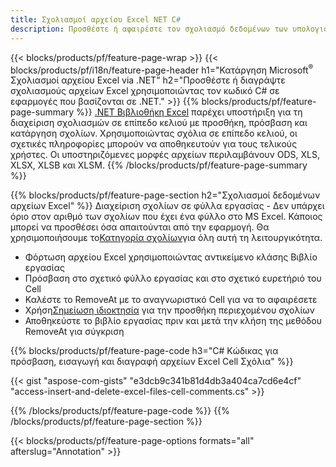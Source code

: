 ```yaml
---
title: Σχολιασμοί αρχείου Excel NET C#
description: Προσθέστε ή αφαιρέστε τον σχολιασμό δεδομένων των υπολογιστικών φύλλων Excel και OpenOffice με λίγες μόνο γραμμές κώδικα C#.
---
```

{{< blocks/products/pf/feature-page-wrap >}}
{{< blocks/products/pf/i18n/feature-page-header h1="Κατάργηση Microsoft<sup>&reg;</sup> Σχολιασμοί αρχείου Excel via .NET" h2="Προσθέστε ή διαγράψτε σχολιασμούς αρχείων Excel χρησιμοποιώντας τον κωδικό C# σε εφαρμογές που βασίζονται σε .NET." >}}
{{% blocks/products/pf/feature-page-summary %}}
[.NET Βιβλιοθήκη Excel](/cells/el/net/) παρέχει υποστήριξη για τη διαχείριση σχολιασμών σε επίπεδο κελιού με προσθήκη, πρόσβαση και κατάργηση σχολίων. Χρησιμοποιώντας σχόλια σε επίπεδο κελιού, οι σχετικές πληροφορίες μπορούν να αποθηκευτούν για τους τελικούς χρήστες. Οι υποστηριζόμενες μορφές αρχείων περιλαμβάνουν ODS, XLS, XLSX, XLSB και XLSM.
{{% /blocks/products/pf/feature-page-summary %}}

{{% blocks/products/pf/feature-page-section h2="Σχολιασμοί δεδομένων αρχείων Excel" %}}
 Διαχείριση σχολίων σε φύλλα εργασίας - Δεν υπάρχει όριο στον αριθμό των σχολίων που έχει ένα φύλλο στο MS Excel. Κάποιος μπορεί να προσθέσει όσα απαιτούνται από την εφαρμογή. Θα χρησιμοποιήσουμε το[Κατηγορία σχολίων](https://reference.aspose.com/cells/net/aspose.cells/comment)για όλη αυτή τη λειτουργικότητα.

+ Φόρτωση αρχείου Excel χρησιμοποιώντας αντικείμενο κλάσης Βιβλίο εργασίας
+ Πρόσβαση στο σχετικό φύλλο εργασίας και στο σχετικό ευρετήριό του Cell
+ Καλέστε το RemoveAt με το αναγνωριστικό Cell για να το αφαιρέσετε
 + Χρήση[Σημείωση ιδιοκτησία](https://reference.aspose.com/cells/net/aspose.cells/comment/properties/note) για την προσθήκη περιεχομένου σχολίων
+ Αποθηκεύστε το βιβλίο εργασίας πριν και μετά την κλήση της μεθόδου RemoveAt για σύγκριση

{{% blocks/products/pf/feature-page-code h3="C# Κώδικας για πρόσβαση, εισαγωγή και διαγραφή αρχείων Excel Cell Σχόλια" %}}


{{< gist "aspose-com-gists" "e3dcb9c341b81d4db3a404ca7cd6e4cf" "access-insert-and-delete-excel-files-cell-comments.cs" >}}

{{% /blocks/products/pf/feature-page-code %}}
{{% /blocks/products/pf/feature-page-section %}}

{{< blocks/products/pf/feature-page-options formats="all" afterslug="Annotation" >}}
